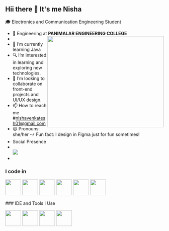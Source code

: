 ## Hii there 👋 It's me Nisha 

 🎓 Electronics and Communication Engineering Student 
 -  📍 Engineering at **PANIMALAR ENGINEERING COLLEGE**
 -   <img align="right" width="370" height="290" src="https://i.pinimg.com/originals/47/f0/34/47f0342cec72b800463bf003eac1257e.gif">
- 🌱 I’m currently learning Java 
- 🔍 I’m interested in learning and exploring new technologies.
- 💞️ I’m looking to collaborate on front-end projects and UI/UX design.
- 📫 How to reach me #nishavenkatesh01@gmail.com
- 😄 Pronouns: she/her
-⚡ Fun fact: I design in Figma just for fun sometimes!
- Social Presence
- <br> [<img src="https://img.shields.io/badge/LinkedIn-0077B5?style=for-the-badge&logo=linkedin&logoColor=white" />](https://www.linkedin.com/in/nishavenkatesh01)
- 
### I code in
<p>
<img height="50" width="50" src="https://img.icons8.com/color/48/000000/java-coffee-cup-logo.png" /> 
<img height="50" width="50" src="https://img.icons8.com/color/48/000000/html-5.png" />
<img height="50" width="50" src="https://img.icons8.com/color/48/000000/google-firebase-console.png"/>
<img height="50" width="50" src="https://img.icons8.com/color/48/000000/css3.png" />
<img height="50" width="50" src="https://img.icons8.com/color/48/000000/javascript.png"/>
<img height="50" width="50" src="https://img.icons8.com/color/48/000000/python.png" />
</p>
### IDE and Tools I Use
<p>
<img height="50" width="50" src="https://img.icons8.com/color/48/000000/visual-studio-code-2019.png"/> 
<img height="50" width="50" src="https://img.icons8.com/color/50/000000/git.png"/>
<img height="50" width="50" src="https://img.icons8.com/dusk/64/000000/anaconda.png"/>
 <img height="50" width="50" src="https://img.icons8.com/color/48/000000/figma--v1.png"/> </p>
